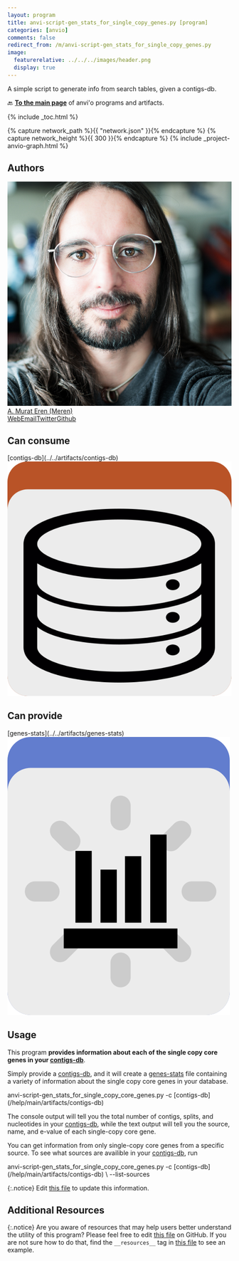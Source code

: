 ```yaml
---
layout: program
title: anvi-script-gen_stats_for_single_copy_genes.py [program]
categories: [anvio]
comments: false
redirect_from: /m/anvi-script-gen_stats_for_single_copy_genes.py
image:
  featurerelative: ../../../images/header.png
  display: true
---
```


A simple script to generate info from search tables, given a contigs-db.

🔙 **[To the main page](../../)** of anvi'o programs and artifacts.


{% include _toc.html %}
<div id="svg" class="subnetwork"></div>
{% capture network_path %}{{ "network.json" }}{% endcapture %}
{% capture network_height %}{{ 300 }}{% endcapture %}
{% include _project-anvio-graph.html %}


## Authors

<div class="anvio-person"><div class="anvio-person-info"><div class="anvio-person-photo"><img class="anvio-person-photo-img" src="../../images/authors/meren.jpg" /></div><div class="anvio-person-info-box"><a href="/people/meren" target="_blank"><span class="anvio-person-name">A. Murat Eren (Meren)</span></a><div class="anvio-person-social-box"><a href="http://meren.org" class="person-social" target="_blank"><i class="fa fa-fw fa-home"></i>Web</a><a href="mailto:a.murat.eren@gmail.com" class="person-social" target="_blank"><i class="fa fa-fw fa-envelope-square"></i>Email</a><a href="http://twitter.com/merenbey" class="person-social" target="_blank"><i class="fa fa-fw fa-twitter-square"></i>Twitter</a><a href="http://github.com/meren" class="person-social" target="_blank"><i class="fa fa-fw fa-github"></i>Github</a></div></div></div></div>



## Can consume


<p style="text-align: left" markdown="1"><span class="artifact-r">[contigs-db](../../artifacts/contigs-db) <img src="../../images/icons/DB.png" class="artifact-icon-mini" /></span></p>


## Can provide


<p style="text-align: left" markdown="1"><span class="artifact-p">[genes-stats](../../artifacts/genes-stats) <img src="../../images/icons/STATS.png" class="artifact-icon-mini" /></span></p>


## Usage


This program **provides information about each of the single copy core genes in your <span class="artifact-n">[contigs-db](/help/main/artifacts/contigs-db)</span>**. 

Simply provide a <span class="artifact-n">[contigs-db](/help/main/artifacts/contigs-db)</span>, and it will create a <span class="artifact-n">[genes-stats](/help/main/artifacts/genes-stats)</span> file containing a variety of information about the single copy core genes in your database. 

<div class="codeblock" markdown="1">
anvi&#45;script&#45;gen_stats_for_single_copy_core_genes.py &#45;c <span class="artifact&#45;n">[contigs&#45;db](/help/main/artifacts/contigs&#45;db)</span> 
</div>

The console output will tell you the total number of contigs, splits, and nucleotides in your <span class="artifact-n">[contigs-db](/help/main/artifacts/contigs-db)</span>, while the text output will tell you the source, name, and e-value of each single-copy core gene. 

You can get information from only single-copy core genes from a specific source. To see what sources are availible in your <span class="artifact-n">[contigs-db](/help/main/artifacts/contigs-db)</span>, run 

<div class="codeblock" markdown="1">
anvi&#45;script&#45;gen_stats_for_single_copy_core_genes.py &#45;c <span class="artifact&#45;n">[contigs&#45;db](/help/main/artifacts/contigs&#45;db)</span> \
                                                    &#45;&#45;list&#45;sources
</div>


{:.notice}
Edit [this file](https://github.com/merenlab/anvio/tree/master/anvio/docs/programs/anvi-script-gen_stats_for_single_copy_genes.py.md) to update this information.


## Additional Resources



{:.notice}
Are you aware of resources that may help users better understand the utility of this program? Please feel free to edit [this file](https://github.com/merenlab/anvio/tree/master/bin/anvi-script-gen_stats_for_single_copy_genes.py) on GitHub. If you are not sure how to do that, find the `__resources__` tag in [this file](https://github.com/merenlab/anvio/blob/master/bin/anvi-interactive) to see an example.

